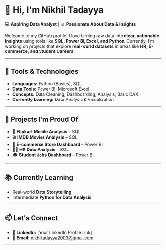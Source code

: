 
# 👋 Hi, I'm Nikhil Tadayya

💻 **Aspiring Data Analyst** | 📊 **Passionate About Data & Insights**

Welcome to my GitHub profile!
I love turning raw data into **clear, actionable insights** using tools like **SQL, Power BI, Excel, and Python**.
Currently, I’m working on projects that explore **real-world datasets** in areas like **HR, E-commerce, and Student Careers**.

---

## 🧰 Tools & Technologies

* **Languages:** Python (Basics), SQL
* **Data Tools:** Power BI, Microsoft Excel
* **Concepts:** Data Cleaning, Dashboarding, Analysis, Basic DAX
* **Currently Learning:** Data Analysis & Visualization

---

## 🚀 Projects I'm Proud Of

* 📱 **Flipkart Mobile Analysis** – SQL
* 🎬 **IMDB Movies Analysis** – SQL
* 🛒 **E-commerce Store Dashboard** – Power BI
* 👩‍💼 **HR Data Analysis** – SQL
* 🎓 **Student Jobs Dashboard** – Power BI

---

## 📚 Currently Learning

* Real-world **Data Storytelling**
* Intermediate **Python for Data Analysis**

---

## 📫 Let's Connect

* 💼 **LinkedIn:** \[Your LinkedIn Profile Link]
* 📧 **Email:** nikhiltadayya2003@gmail.com

---



